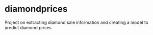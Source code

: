 # diamondprices
Project on extracting diamond sale information and creating a model to predict diamond prices
